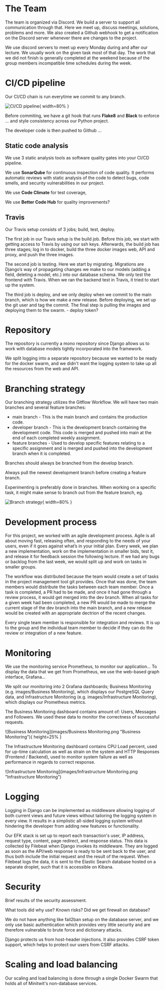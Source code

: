 
# The Team

The team is organized via Discord. We build a server to support all communication through that.
Here we meet up, discuss meetings, solutions, problems and more. We also created a Github webhook to get a notification on the Discord server whenever there are changes to the project.

We use discord servers to meet up every Monday during and after our lecture. We usually work on the given task most of that day. The work that we did not finish is generally completed at the weekend because of the group members incompatible time schedules during the week.

# CI/CD pipeline

Our CI/CD chain is run everytime we commit to any branch.

![CI/CD pipeline](images/CICD.png "CI/CD pipeline"){ width=80% }

Before commiting, we have a git hook that runs **Flake8** and **Black** to enforce ... and style consistency across our Python project.

The developer code is then pushed to Github ...

## Static code analysis

We use 3 static analysis tools as software quality gates into your CI/CD pipeline.

We use **SonarQube** for continuous inspection of code quality. It performs automatic reviews with static analysis of the code to detect bugs, code smells, and security vulnerabilities in our project.

We use **Code Climate** for test coverage, 

We use **Better Code Hub** for quality improvements?

## Travis 

Our Travis setup consists of 3 jobs; build, test, deploy.

The first job in our Travis setup is the build job. Before this job, we start with getting access to Travis by using our ssh keys. Afterwards, the build job has three stages; log in to docker, build the three docker images web, API and proxy, and push the three images.

The second job is testing. Here we start by migrating. Migrations are Django’s way of propagating changes we make to our models (adding a field, deleting a model, etc.) into our database schema. We only test the frontend with Travis. When we ran the backend test in Travis, it tried to start up the system.

The third job is deploy, and we only deploy when we commit to the main branch, which is how we make a new release. Before deploying, we set up the git user and tag the commit. The final step is pulling the images and deploying them to the swarm. - deploy token?

# Repository

The repository is currently a mono repository since Django allows us to work with database models tightly incorporated into the framework. 

We split logging into a separate repository because we wanted to be ready for the docker swarm, and we didn't want the logging system to take up all the resources from the web and API.

# Branching strategy

Our branching strategy utilizes the Gitflow Workflow. We will have two main branches and several feature branches:

- main branch - This is the main branch and contains the production code.
- developer branch - This is the development branch containing the development code. This code is merged and pushed into main at the end of each completed weekly assignment.
- feature branches - Used to develop specific features relating to a specific assignment and is merged and pushed into the development branch when it is completed.

Branches should always be branched from the develop branch.

Always pull the newest development branch before creating a feature branch.

Experimenting is preferably done in branches. When working on a specific task, it might make sense to branch out from the feature branch, eg.

![Branch strategy](images/branch.png "Branch strategy"){ width=80% }

# Development process

For this project, we worked with an agile development process. Agile is all about moving fast, releasing often, and responding to the needs of your users, even if it goes against what’s in your initial plan. Every week, we plan a new implementation, work on the implementation in smaller bids, test it, and release it for feedback session the following lecture. If we had any bugs or backlog from the last week, we would split up and work on tasks in smaller groups. 

The workflow was distributed because the team would create a set of tasks in the project management tool git provides. Once that was done, the team members would distribute the tasks between each team member. Once a task is completed, a PR had to be made, and once it had gone through a review process, it would get merged into the dev branch. When all tasks for a given week had been completed, a new PR would be made to merge the current stage of the dev branch into the main branch, and a new release would be created with an appropriate dectrion of the recent changes.

Every single team member is responsible for integration and reviews. It is up to the group and the individual team member to decide if they can do the review or integration of a new feature.

# Monitoring

We use the monitoring service Prometheus, to monitor our application...
To display the data that we get from Prometheus, we use the web-based graph interface, Grafana...

We split our monitoring into 2 Grafana dashboards; Business Monitoring (e.g. images/Business Monitoring), which displays our PostgreSQL Query data, and Infrastructure Monitoring (e.g. images/Infrastructure Monitoring), which displays our Prometheus metrics.

The Business Monitoring dashboard contains amount of: Users, Messages and Followers. We used these data to monitor the correctness of successful requests.

![Business Monitoring](images/Business Monitoring.png "Business Monitoring"){ height=25% }

The Infrastructure Monitoring dashboard contains CPU Load percent, used for up-time calculation as well as strain on the system and HTTP Responses (Frontend / Backend), used to monitor system failure as well as performance in regards to correct response.

![Infrastructure Monitoring](images/Infrastructure Monitoring.png "Infrastructure Monitoring")


# Logging

Logging in Django can be implemented as middleware allowing logging of both current views and future views without tailoring the logging system in every view. It results in a simplistic all-sided logging system without hindering the developer from adding new features or functionality.

Our EFK stack is set up to report each transaction's user, IP address, request type, content, page redirect, and response status. This data is collected by Filebeat when Django invokes its middleware. They are logged as soon as the API/web response is ready to be sent back to the user, and thus both include the initial request and the result of the request. When Filebeat logs the data, it is sent to the Elastic Search database hosted on a separate droplet, such that it is accessible on Kibana.

# Security

Brief results of the security assessment.

What tools did why use?
Known risks?
Did we get firewall on database?

We do not have anything like fail2ban setup on the database server, and we only use basic authentication which provides very little security and are therefore vulnerable to brute force and dictionary attacks.

Django protects us from host-header injections. It also provides CSRF token support, which helps to protect our users from CSRF attacks. 

# Scaling and load balancing

Our scaling and load balancing is done through a single Docker Swarm that holds all of Minitwit's non-database services. 
